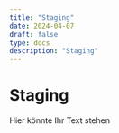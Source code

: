 ```yaml
---
title: "Staging"
date: 2024-04-07
draft: false
type: docs
description: "Staging"
---
```


# Staging

Hier könnte Ihr Text stehen